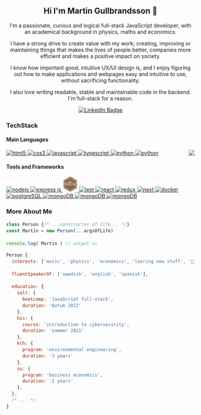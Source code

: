 <!--
**Gullbra/Gullbra** is a ✨ _special_ ✨ repository because its `README.md` (this file) appears on your GitHub profile.

Here are some ideas to get you started:

- 🔭 I’m currently working on ...
- 🌱 I’m currently learning ...
- 👯 I’m looking to collaborate on ...
- 🤔 I’m looking for help with ...
- 💬 Ask me about ...
- 📫 How to reach me: ...
- 😄 Pronouns: ...
- ⚡ Fun fact: ...
-->


<h2 align="center"> Hi I'm Martin Gullbrandsson 👋 </h2>
<p align="center">
I'm a passionate, curious and logical full-stack JavaScript developer, with an academical background in physics, maths and economics.
</p>
<p align="center">
I have a strong drive to create value with my work; creating, improving or maintaining things that makes the lives of people better, companies more efficient and makes a positive impact on society.
</p>
<p align="center">
I know how important good, intuitive UX/UI design is, and I enjoy figuring out how to make applications and webpages easy and intuitive to use, without sacrificing functionality.
</p>
<p align="center">
I also love writing readable, stable and maintainable code in the backend. I'm full-stack for a reason.
</p>
  
<p align="center">
  <a href="https://www.linkedin.com/in/martin-gullbrandsson-4860ab255/">
    <img src="https://img.shields.io/badge/LinkedIn-blue?style=for-the-badge&logo=linkedin&logoColor=white" alt="LinkedIn Badge"/>
  </a>
</p>

### TechStack
  
#### Main Languages
  
<img src="https://github-readme-stats.vercel.app/api/top-langs/?username=gullbra&layout=compact" align="right"/>
  
<p align="left">
  <a href="https://www.w3.org/html/" target="_blank"> 
    <img 
      src="https://skillicons.dev/icons?i=html" 
      alt="html5" title="HTML5" width="40" height="40"/> 
  </a> 
  <a href="https://www.w3schools.com/css/" target="_blank">  
    <img 
      src="https://skillicons.dev/icons?i=css" 
      alt="css3" title="CSS 3" width="40" height="40"/>
  </a>
  <a href="https://developer.mozilla.org/en-US/docs/Web/JavaScript" target="_blank"> 
    <img 
      src="https://skillicons.dev/icons?i=js" 
      alt="javascript" title="JavaScript" width="40" height="40"/> 
  </a>
  <a href="https://www.typescriptlang.org" target="_blank"> 
    <img 
      src="https://skillicons.dev/icons?i=ts"
      alt="typescript" title="TypeScript" width="40" height="40"/>
  </a>
  <a href="https://www.python.org" target="_blank"> 
    <img 
      src="https://skillicons.dev/icons?i=python"
      alt="python" title="Python" width="40" height="40"/>
  </a>
  <a href="https://learn.microsoft.com/en-us/dotnet/csharp/tour-of-csharp/" target="_blank"> 
    <img 
      src="https://skillicons.dev/icons?i=cs"
      alt="python" title="Python" width="40" height="40"/>
  </a>
</p>

#### Tools and Frameworks
<p align="left">
  <a href="https://nodejs.org/about/" target="_blank"> 
    <img 
      src="https://skillicons.dev/icons?i=nodejs" 
      alt="nodejs" title="Node JS" width="40" height="40"/> 
  </a>
  <a href="https://expressjs.com" target="_blank"> 
    <img 
      src="https://skillicons.dev/icons?i=express" 
      alt="express js" title="Express JS" width="40" height="40"/> 
  </a>
  <a href="https://mochajs.org" target="_blank"> 
    <img 
      src="https://raw.githubusercontent.com/devicons/devicon/master/icons/mocha/mocha-plain.svg" 
      alt="mocha" title="Mocha JS" width="40" height="40"/> 
  </a>
  <a href="https://https://jestjs.io" target="_blank"> 
    <img 
      src="https://skillicons.dev/icons?i=jest" 
      alt="jest" title="Jest" width="40" height="40"/> 
  </a>
  <a href="https://reactjs.org" target="_blank"> 
    <img 
      src="https://skillicons.dev/icons?i=react" 
      alt="react" title="React JS" width="40" height="40"/> 
  </a>
  <a href="https://redux.js.org" target="_blank"> 
    <img 
      src="https://skillicons.dev/icons?i=redux" 
      alt="redux" title="Redux JS" width="40" height="40"/> 
  </a>
  <a href="https://nextjs.org" target="_blank"> 
    <img 
      src="https://skillicons.dev/icons?i=next" 
      alt="next" title="Next JS" width="40" height="40"/> 
  </a>
  <a href="https://www.docker.com/company/" target="_blank"> 
    <img 
      src="https://skillicons.dev/icons?i=docker" 
      alt="docker" title="Docker" width="40" height="40"/> 
  </a>
  <a href="https://www.postgresql.org/about/" target="_blank"> 
    <img 
      src="https://skillicons.dev/icons?i=postgres" 
      alt="postgreSQL" title="PostgreSQL" width="40" height="40"/> 
  </a>
  <a href="https://www.mongodb.com/home" target="_blank"> 
    <img 
      src="https://skillicons.dev/icons?i=mongodb" 
      alt="mongoDB" title="MongoDB" width="40" height="40"/> 
  </a>
  <a href="https://dotnet.microsoft.com/en-us/learn/dotnet/what-is-dotnet" target="_blank"> 
    <img 
      src="https://skillicons.dev/icons?i=dotnet" 
      alt="mongoDB" title="MongoDB" width="40" height="40"/> 
  </a>
  <a href="https://flask.palletsprojects.com/en/2.2.x/" target="_blank"> 
    <img 
      src="https://skillicons.dev/icons?i=flask" 
      alt="mongoDB" title="MongoDB" width="40" height="40"/> 
  </a>
</p>

### More About Me

```javascript
class Person {/* ...constructor of life... */}
const Martin = new Person(...argsOfLife)

console.log( Martin ) // output =>
```

```javascript
Person {
  interests: ['music', 'physics', 'economics', 'learing new stuff', '🍺', '💻'],
  
  fluentSpeakerOf: ['swedish', 'english', 'spanish'],
  
  education: {
    salt: {
      bootcamp: 'JavaScript full-stack',
      duration: 'Autum 2022'
    },
    his: {
      course: 'introduction to cybersecurity',
      duration: 'summer 2021'
    },
    kth: {
      program: 'environmental engineering',
      duration: '3 years'
    },
    su: {
      program: 'business economics',
      duration: '2 years'
    },
  },
  /* ... */
}
```
